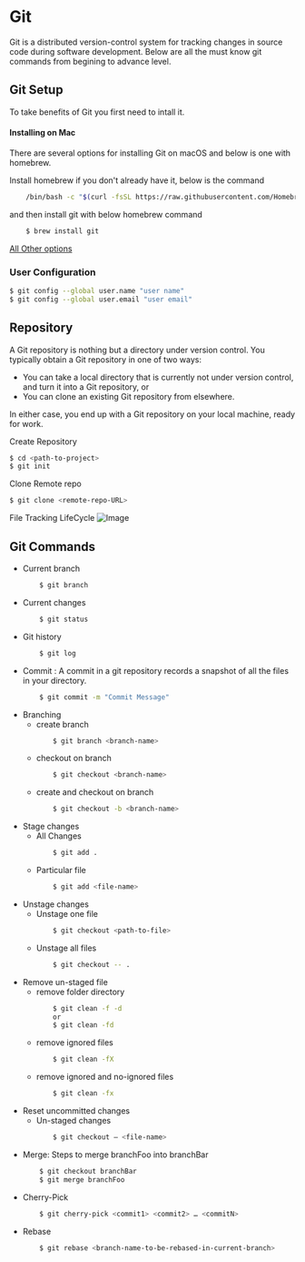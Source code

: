 # Git

Git is a distributed version-control system for tracking changes in source code during software development. Below are all the must know git commands from begining to advance level.

## Git Setup
To take benefits of Git you first need to intall it.

#### Installing on Mac

There are several options for installing Git on macOS and below is one with homebrew. 

Install homebrew if you don't already have it, below is the command
```sh
    /bin/bash -c "$(curl -fsSL https://raw.githubusercontent.com/Homebrew/install/master/install.sh)"
```
and then install git with below homebrew command
```sh
    $ brew install git
```
[All Other options](https://git-scm.com/download/mac)

### User Configuration
```sh
$ git config --global user.name "user name"
$ git config --global user.email "user email"
```

## Repository
A Git repository is nothing but a directory under version control. You typically obtain a Git repository in one of two ways:
* You can take a local directory that is currently not under version control, and turn it into a Git repository, or
* You can clone an existing Git repository from elsewhere.

In either case, you end up with a Git repository on your local machine, ready for work.

Create Repository
```sh
$ cd <path-to-project>
$ git init
```
Clone Remote repo
```sh
$ git clone <remote-repo-URL>
```
File Tracking LifeCycle
![Image](img/fileTrackingLifeCycle.png)

## Git Commands
* Current branch 
    ```sh
        $ git branch
    ```
* Current changes 
    ```sh
        $ git status
    ```
 * Git history
    ```sh
        $ git log
    ```
* Commit : A commit in a git repository records a snapshot of all the files in your directory.
    ```sh
        $ git commit -m "Commit Message"
    ```
* Branching
    * create branch
        ```sh 
            $ git branch <branch-name>
        ```
    * checkout on branch
        ```sh 
            $ git checkout <branch-name>
        ```
    * create and checkout on branch
        ```sh 
            $ git checkout -b <branch-name>
        ```
* Stage changes
    * All Changes
        ```sh 
            $ git add .
        ```
    * Particular file
        ```sh
            $ git add <file-name>
        ```
* Unstage changes
    * Unstage one file
        ```sh
            $ git checkout <path-to-file>
      ```
    * Unstage all files
        ```sh 
            $ git checkout -- .
        ```
* Remove un-staged file
    * remove folder directory 
        ```sh 
            $ git clean -f -d 
            or
            $ git clean -fd
        ```
    * remove ignored files 
        ```sh 
            $ git clean -fX
        ```
    * remove ignored and no-ignored files 
        ```sh 
            $ git clean -fx
        ```
* Reset uncommitted changes
    * Un-staged changes 
        ```sh 
            $ git checkout — <file-name>
        ```
* Merge: Steps to merge branchFoo into branchBar
    ```sh 
        $ git checkout branchBar 
        $ git merge branchFoo
    ```
* Cherry-Pick
    ```sh 
        $ git cherry-pick <commit1> <commit2> … <commitN>
    ```
* Rebase
    ```sh 
        $ git rebase <branch-name-to-be-rebased-in-current-branch>
    ```
